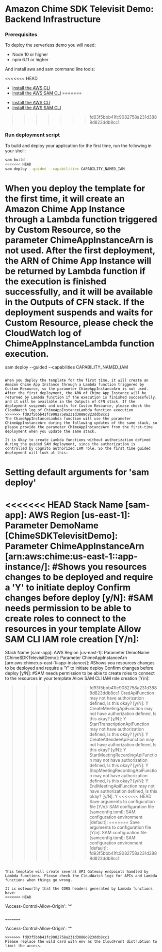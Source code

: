 # Amazon Chime SDK Televisit Demo: Backend Infrastructure

### Prerequisites

To deploy the serverless demo you will need:

- Node 10 or higher
- npm 6.11 or higher

And install aws and sam command line tools:

<<<<<<< HEAD
- [Install the AWS CLI](https://docs.aws.amazon.com/cli/latest/userguide/install-cliv1.html)
- [Install the AWS SAM CLI](https://docs.aws.amazon.com/serverless-application-model/latest/developerguide/serverless-sam-cli-install.html)
=======
* [Install the AWS CLI](https://docs.aws.amazon.com/cli/latest/userguide/install-cliv1.html)
* [Install the AWS SAM CLI](https://docs.aws.amazon.com/serverless-application-model/latest/developerguide/serverless-sam-cli-install.html)
>>>>>>> fd93f5bbb41fc9082758a231d3888d823ddb8cc1

### Run deployment script

To build and deploy your application for the first time, run the following in your shell:

```bash
sam build
<<<<<<< HEAD
sam deploy --guided --capabilities CAPABILITY_NAMED_IAM
```

When you deploy the template for the first time, it will create an Amazon Chime App Instance through a Lambda function triggered by Custom Resource, so the parameter ChimeAppInstanceArn is not used. After the first deployment, the ARN of Chime App Instance will be returned by Lambda function if the execution is finished successfully, and it will be available in the Outputs of CFN stack. If the deployment suspends and waits for Custom Resource, please check the CloudWatch log of ChimeAppInstanceLambda function execution.
=======
sam deploy --guided --capabilities CAPABILITY_NAMED_IAM 
```

When you deploy the template for the first time, it will create an Amazon Chime App Instance through a Lambda function triggered by Custom Resource, so the parameter ChimeAppInstanceArn is not used. After the first deployment, the ARN of Chime App Instance will be returned by Lambda function if the execution is finished successfully, and it will be available in the Outputs of CFN stack. If the deployment suspends and waits for Custom Resource, please check the CloudWatch log of ChimeAppInstanceLambda function execution. 
>>>>>>> fd93f5bbb41fc9082758a231d3888d823ddb8cc1
The ChimeAppInstanceLambda function will use the parameter ChimeAppInstanceArn during the following updates of the same stack, so please provide the parameter ChimeAppInstanceArn from the first-time deployment when you update the same stack.

It is Okay to create Lambda functions without authorization defined during the guided SAM deployment, since the authorization is controlled by Cognito authorized IAM role. So the first time guided deployment will look at this:

```
 Setting default arguments for 'sam deploy'
=========================================
<<<<<<< HEAD
Stack Name [sam-app]:
AWS Region [us-east-1]:
Parameter DemoName [ChimeSDKTelevisitDemo]:
Parameter ChimeAppInstanceArn [arn:aws:chime:us-east-1:<accountid>:app-instance/<isntanceid>]:
#Shows you resources changes to be deployed and require a 'Y' to initiate deploy
Confirm changes before deploy [y/N]:
#SAM needs permission to be able to create roles to connect to the resources in your template
Allow SAM CLI IAM role creation [Y/n]:
=======
Stack Name [sam-app]: 
AWS Region [us-east-1]: 
Parameter DemoName [ChimeSDKTelevisitDemo]: 
Parameter ChimeAppInstanceArn [arn:aws:chime:us-east-1:<accountid>:app-instance/<isntanceid>]: 
#Shows you resources changes to be deployed and require a 'Y' to initiate deploy
Confirm changes before deploy [y/N]: 
#SAM needs permission to be able to create roles to connect to the resources in your template
Allow SAM CLI IAM role creation [Y/n]: 
>>>>>>> fd93f5bbb41fc9082758a231d3888d823ddb8cc1
CredApiFunction may not have authorization defined, Is this okay? [y/N]: Y
CreateMeetingApiFunction may not have authorization defined, Is this okay? [y/N]: Y
StartTranscriptionApiFunction may not have authorization defined, Is this okay? [y/N]: Y
CreateAttendeeApiFunction may not have authorization defined, Is this okay? [y/N]: Y
StartMeetingRecordingApiFunction may not have authorization defined, Is this okay? [y/N]: Y
StopMeetingRecordingApiFunction may not have authorization defined, Is this okay? [y/N]: Y
EndMeetingApiFunction may not have authorization defined, Is this okay? [y/N]: Y
<<<<<<< HEAD
Save arguments to configuration file [Y/n]:
SAM configuration file [samconfig.toml]:
SAM configuration environment [default]:
=======
Save arguments to configuration file [Y/n]: 
SAM configuration file [samconfig.toml]: 
SAM configuration environment [default]: 
>>>>>>> fd93f5bbb41fc9082758a231d3888d823ddb8cc1
```

This template will create several API Gateway endpoints handled by Lambda functions. Please check the CloudWatch logs for APIs and Lambda functions when things go wrong.

It is noteworthy that the CORS headers generated by Lambda functions have:
<<<<<<< HEAD

```
'Access-Control-Allow-Origin': '*'
```

=======
```
'Access-Control-Allow-Origin': '*'
```
>>>>>>> fd93f5bbb41fc9082758a231d3888d823ddb8cc1
Please replace the wild card with env as the CloudFront distrubtion to limit the access.
